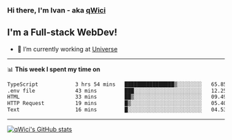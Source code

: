 ### Hi there, I'm Ivan - aka [qWici][website]

## I'm a Full-stack WebDev!
- 🔭 I’m currently working at [Universe][universe]

---

📊 **This week I spent my time on**
<!--START_SECTION:waka-->

```txt
TypeScript            3 hrs 54 mins   ████████████████▒░░░░░░░░   65.85 %
.env file             43 mins         ███░░░░░░░░░░░░░░░░░░░░░░   12.25 %
HTML                  33 mins         ██▒░░░░░░░░░░░░░░░░░░░░░░   09.49 %
HTTP Request          19 mins         █▒░░░░░░░░░░░░░░░░░░░░░░░   05.40 %
Text                  16 mins         █░░░░░░░░░░░░░░░░░░░░░░░░   04.53 %
```

<!--END_SECTION:waka-->

---

[![qWici's GitHub stats](https://github-readme-stats.vercel.app/api?username=qWici)](https://github.com/qWici/github-readme-stats)

[website]: https://devkucher.com
[twitter]: https://twitter.com/KucherDev
[linkedin]: https://www.linkedin.com/in/ivankucher
[universe]: https://universeapps.limited
